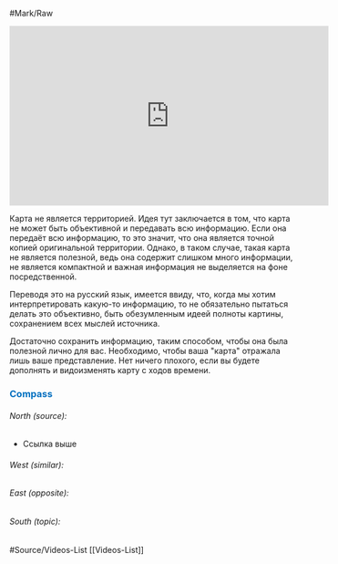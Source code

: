  #Mark/Raw 

<iframe width="560" height="315" src="https://www.youtube.com/embed/U7Dw9gaYrfc?si=99KeEasNc5m0ZGHV" title="YouTube video player" frameborder="0" allow="accelerometer; autoplay; clipboard-write; encrypted-media; gyroscope; picture-in-picture; web-share" allowfullscreen></iframe>

Карта не является территорией. Идея тут заключается в том, что карта не может быть объективной и передавать всю информацию. Если она передаёт всю информацию, то это значит, что она является точной копией оригинальной территории. Однако, в таком случае, такая карта не является полезной, ведь она содержит слишком много информации, не является компактной и важная информация не выделяется на фоне посредственной. 

Переводя это на русский язык, имеется ввиду, что, когда мы хотим интерпретировать какую-то информацию, то не обязательно пытаться делать это объективно, быть обезумленным идеей полноты картины, сохранением всех мыслей источника.

Достаточно сохранить информацию, таким способом, чтобы она была полезной лично для вас. Необходимо, чтобы ваша "карта" отражала лишь ваше представление. Нет ничего плохого, если вы будете дополнять и видоизменять карту с ходов времени.





### <span style="color:#0070c0">Compass</span>
###### North (source):
- Ссылка выше 

###### West (similar):


###### East (opposite):


###### South (topic):


#Source/Videos-List [[Videos-List]]
